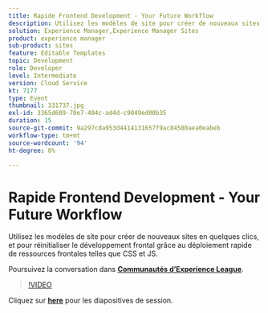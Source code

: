 ```yaml
---
title: Rapide Frontend Development - Your Future Workflow
description: Utilisez les modèles de site pour créer de nouveaux sites en quelques clics, et pour réinitialiser le développement frontal grâce au déploiement rapide de ressources frontales telles que CSS et JS. Cette session a été diffusée dans le cadre d’un événement de contenu Adobe Developers Live.
solution: Experience Manager,Experience Manager Sites
product: experience manager
sub-product: sites
feature: Editable Templates
topic: Development
role: Developer
level: Intermediate
version: Cloud Service
kt: 7177
type: Event
thumbnail: 331737.jpg
exl-id: 3365d609-70e7-404c-ad4d-c9049ed00b35
duration: 15
source-git-commit: 9a297cda953d4414131657f9ac84580aea0eabeb
workflow-type: tm+mt
source-wordcount: '94'
ht-degree: 0%

---
```


# Rapide Frontend Development - Your Future Workflow

Utilisez les modèles de site pour créer de nouveaux sites en quelques clics, et pour réinitialiser le développement frontal grâce au déploiement rapide de ressources frontales telles que CSS et JS.

Poursuivez la conversation dans **[Communautés d’Experience League](https://adobe.ly/36Yd3v6)**.

>[!VIDEO](https://video.tv.adobe.com/v/331737/?quality=12&learn=on&hidetitle=true)

Cliquez sur **[here](/help/adobe-developers-live/assets/rapid-frontend-devlopment.pdf)** pour les diapositives de session.
